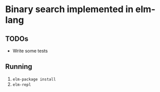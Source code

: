 # Binary search implemented in elm-lang

## TODOs

* Write some tests

## Running

1. `elm-package install`
1. `elm-repl`
